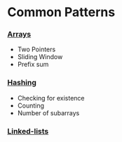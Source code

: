 # Common Patterns

### [Arrays](arrays.md)
- Two Pointers 
- Sliding Window
- Prefix sum

### [Hashing](hashing.md)
- Checking for existence
- Counting
- Number of subarrays

### [Linked-lists]()